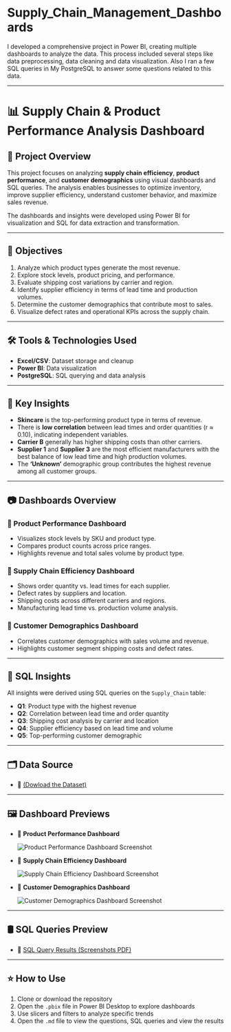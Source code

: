 # Supply_Chain_Management_Dashboards
I developed a comprehensive project in Power BI, creating multiple dashboards to analyze the data. This process included several steps like data preprocessing, data cleaning and data visualization. Also I ran a few SQL queries in My PostgreSQL to answer some questions related to this data.

---

# 📊 Supply Chain & Product Performance Analysis Dashboard

## 📝 Project Overview

This project focuses on analyzing **supply chain efficiency**, **product performance**, and **customer demographics** using visual dashboards and SQL queries. The analysis enables businesses to optimize inventory, improve supplier efficiency, understand customer behavior, and maximize sales revenue.

The dashboards and insights were developed using Power BI for visualization and SQL for data extraction and transformation.

---

## 🎯 Objectives

1. Analyze which product types generate the most revenue.
2. Explore stock levels, product pricing, and performance.
3. Evaluate shipping cost variations by carrier and region.
4. Identify supplier efficiency in terms of lead time and production volumes.
5. Determine the customer demographics that contribute most to sales.
6. Visualize defect rates and operational KPIs across the supply chain.

---

## 🛠️ Tools & Technologies Used

- **Excel/CSV**: Dataset storage and cleanup
- **Power BI**: Data visualization
- **PostgreSQL**: SQL querying and data analysis

---

## 📌 Key Insights

- **Skincare** is the top-performing product type in terms of revenue.
- There is **low correlation** between lead times and order quantities (r ≈ 0.10), indicating independent variables.
- **Carrier B** generally has higher shipping costs than other carriers.
- **Supplier 1** and **Supplier 3** are the most efficient manufacturers with the best balance of low lead time and high production volumes.
- The **‘Unknown’** demographic group contributes the highest revenue among all customer groups.

---

## 📷 Dashboards Overview

### 🔶 Product Performance Dashboard
- Visualizes stock levels by SKU and product type.
- Compares product counts across price ranges.
- Highlights revenue and total sales volume by product type.

### 🔴 Supply Chain Efficiency Dashboard
- Shows order quantity vs. lead times for each supplier.
- Defect rates by suppliers and location.
- Shipping costs across different carriers and regions.
- Manufacturing lead time vs. production volume analysis.

### 🔵 Customer Demographics Dashboard
- Correlates customer demographics with sales volume and revenue.
- Highlights customer segment shipping costs and defect rates.

---

## 🧮 SQL Insights

All insights were derived using SQL queries on the `Supply_Chain` table:

- **Q1**: Product type with the highest revenue
- **Q2**: Correlation between lead time and order quantity
- **Q3**: Shipping cost analysis by carrier and location
- **Q4**: Supplier efficiency based on lead time and volume
- **Q5**: Top-performing customer demographic

---

## 🗂 Data Source

- 📄 [(Dowload the Dataset)](https://drive.google.com/file/d/1LzRgcmiPu-D1e1sPNIDvkr57C4mGzdLH/view)

---

## 🖼️ Dashboard Previews

- 📸 **Product Performance Dashboard**
  
   ![Product Performance Dashboard Screenshot]()
  
- 📸 **Supply Chain Efficiency Dashboard**

   ![Supply Chain Efficiency Dashboard Screenshot]()
 
- 📸 **Customer Demographics Dashboard**
  
   ![Customer Demographics Dashboard Screenshot](https://github.com/Rishinroy2000/Supply_Chain_Management_Dashboards/blob/main/Customer%20demographics%20ss.png)

---

## 🛢 SQL Queries Preview
  
- 📄 [SQL Query Results (Screenshots PDF)](https://github.com/Rishinroy2000/Supply-Chain-Management-Dashboards/blob/main/SQL%20Query%20Analysis.pdf)

---

## ⭐ How to Use

1. Clone or download the repository  
2. Open the `.pbix` file in Power BI Desktop to explore dashboards
3. Use slicers and filters to analyze specific trends
4. Open the `.md` file to view the questions, SQL queries and view the results
